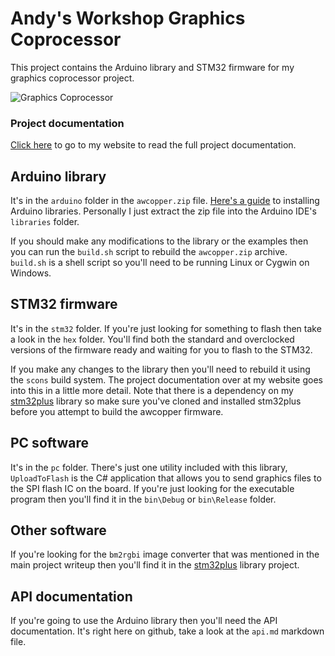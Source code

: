 # Andy's Workshop Graphics Coprocessor

This project contains the Arduino library and STM32 firmware for my graphics coprocessor project.

![Graphics Coprocessor](http://i0.wp.com/andybrown.me.uk/wk/wp-content/images/awcopper/test_image_small.jpg)

### Project documentation
[Click here](http://andybrown.me.uk/wk/2015/02/02/awcopper) to go to my website to read the full project documentation.

## Arduino library

It's in the `arduino` folder in the `awcopper.zip` file. [Here's a guide](http://arduino.cc/en/Guide/Libraries) to installing Arduino libraries. Personally I just extract the zip file into the Arduino IDE's `libraries` folder.

If you should make any modifications to the library or the examples then you can run the `build.sh` script to rebuild the `awcopper.zip` archive. `build.sh` is a shell script so you'll need to be running Linux or Cygwin on Windows.

## STM32 firmware

It's in the `stm32` folder. If you're just looking for something to flash then take a look in the `hex` folder. You'll find both the standard and overclocked versions of the firmware ready and waiting for you to flash to the STM32.

If you make any changes to the library then you'll need to rebuild it using the `scons` build system. The project documentation over at my website goes into this in a little more detail. Note that there is a dependency on my [stm32plus](https://github.com/andysworkshop/stm32plus) library so make sure you've cloned and installed stm32plus before you attempt to build the awcopper firmware.

## PC software

It's in the `pc` folder. There's just one utility included with this library, `UploadToFlash` is the C# application that allows you to send graphics files to the SPI flash IC on the board. If you're just looking for the executable program then you'll find it in the `bin\Debug` or `bin\Release` folder.

## Other software

If you're looking for the `bm2rgbi` image converter that was mentioned in the main project writeup then you'll find it in the [stm32plus](https://github.com/andysworkshop/stm32plus) library project.

## API documentation

If you're going to use the Arduino library then you'll need the API documentation. It's right here on github, take a look at the `api.md` markdown file.

